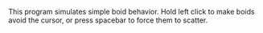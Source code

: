 This program simulates simple boid behavior. Hold left click to make boids avoid the cursor, or press spacebar to force them to scatter.
